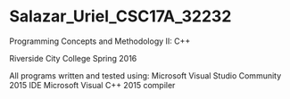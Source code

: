 # Salazar_Uriel_CSC17A_32232
Programming Concepts and Methodology II: C++

Riverside City College
Spring 2016

All programs written and tested using:
Microsoft Visual Studio Community 2015 IDE
Microsoft Visual C++ 2015 compiler